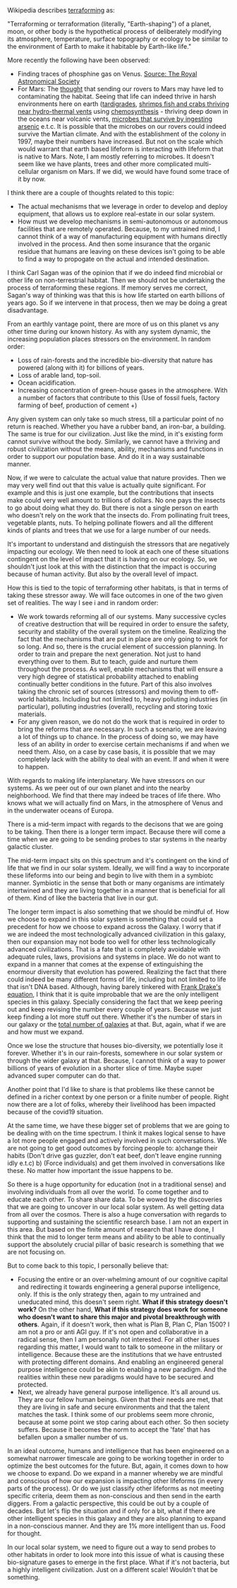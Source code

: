 Wikipedia describes [terraforming]() as:

"Terraforming or terraformation (literally, "Earth-shaping") of a planet, moon, or other body is the hypothetical process of deliberately modifying its atmosphere, temperature, surface topography or ecology to be similar to the environment of Earth to make it habitable by Earth-like life."

More recently the following have been observed:
* Finding traces of phosphine gas on Venus. [Source: The Royal Astronomical Society](https://stellardreams.github.io/Phosphine-on-Venus/)
* For Mars: The [thought](https://www.nationalgeographic.com/news/2016/09/mars-journey-nasa-alien-life-protection-humans-planets-space) that sending our rovers to Mars may have led to contaminating the habitat. Seeing that life can indeed thrive in harsh environments here on earth ([tardigrades](https://en.wikipedia.org/wiki/Tardigrade#Survival_after_exposure_to_outer_space), [shrimps fish and crabs thriving near hydro-thermal vents](https://ocean.si.edu/ocean-life/invertebrates/hydrothermal-vent-creatures) using [chemosynthesis](https://en.wikipedia.org/wiki/Chemosynthesis#:~:text=In%20biochemistry%2C%20chemosynthesis%20is%20the,energy%2C%20rather%20than%20sunlight%2C%20as) - thriving deep down in the oceans near volcanic vents, [microbes that survive by ingesting arsenic](https://toxics.usgs.gov/highlights/arsenic_bugs.html) e.t.c. It is possible that the microbes on our rovers could indeed survive the Martian climate. And with the establishment of the colony in 1997, maybe their numbers have increased. But not on the scale which would warrant that earth based lifeform is interacting with lifeform that is native to Mars. Note, I am mostly referring to microbes. It doesn't seem like we have plants, trees and other more complicated multi-cellular organism on Mars. If we did, we would have found some trace of it by now.  

I think there are a couple of thoughts related to this topic:
* The actual mechanisms that we leverage in order to develop and deploy equipment, that allows us to explore real-estate in our solar system.
* How must we develop mechanisms in semi-autonomous or autonomous facilities that are remotely operated. Because, to my untrained mind, I cannot think of a way of manufacturing equipment with humans directly involved in the process. And then some insurance that the organic residue that humans are leaving on these devices isn't going to be able to find a way to propogate on the actual and intended destination. 

I think Carl Sagan was of the opinion that if we do indeed find microbial or other life on non-terrestrial habitat. Then we should not be undertaking the process of terraforming these regions. If memory serves me correct, Sagan's way of thinking was that this is how life started on earth billions of years ago. So if we intervene in that process, then we may be doing a great disadvantage. 

From an earthly vantage point, there are more of us on this planet vs any other time during our known history. As with any system dynamic, the increasing population places stressors on the environment. In random order:
* Loss of rain-forests and the incredible bio-diversity that nature has powered (along with it) for billions of years. 
* Loss of arable land, top-soil. 
* Ocean acidification. 
* Increasing concentration of green-house gases in the atmosphere. With a number of factors that contribute to this (Use of fossil fuels, factory farming of beef, production of cement +)

Any given system can only take so much stress, till a particular point of no return is reached. Whether you have a rubber band, an iron-bar, a building. The same is true for our civilization. Just like the mind, in it's existing form cannot survive without the body. Similarly, we cannot have a thriving and robust civilization without the means, ability, mechanisms and functions in order to support our population base. And do it in a way sustainable manner. 

Now, if we were to calculate the actual value that nature provides. Then we may very well find out that this value is actually quite significant. For example and this is just one example, but the contributions that insects make could very well amount to trillions of dollars. No one pays the insects to go about doing what they do. But there is not a single person on earth who doesn't rely on the work that the insects do. From pollinating fruit trees, vegetable plants, nuts. To helping pollinate flowers and all the different kinds of plants and trees that we use for a large number of our needs.

It's important to understand and distinguish the stressors that are negatively impacting our ecology. We then need to look at each one of these situations contingent on the level of impact that it is having on our ecology. So, we shouldn't just look at this with the distinction that the impact is occuring because of human activity. But also by the overall level of impact.  

How this is tied to the topic of terraforming other habitats, is that in terms of taking these stressor away. We will face outcomes in one of the two given set of realities. The way I see i and in random order:
* We work towards reforming all of our systems. Many successive cycles of creative destruction that will be required in order to ensure the safety, security and stability of the overall system on the timeline. Realizing the fact that the mechanisms that are put in place are only going to work for so long. And so, there is the crucial element of succession planning. In order to train and prepare the next generation. Not just to hand everything over to them. But to teach, guide and nurture them throughout the process. As well, enable mechanisms that will ensure a very high degree of statistical probability attached to enabling continually better conditions in the future. Part of this also involves taking the chronic set of sources (stressors) and moving them to off-world habitats. Including but not limited to, heavy polluting industries (in particular), polluting industries (overall), recycling and storing toxic materials.  
* For any given reason, we do not do the work that is required in order to bring the reforms that are necessary. In such a scenario, we are leaving a lot of things up to chance. In the process of doing so, we may have less of an ability in order to exercise certain mechanisms if and when we need them. Also, on a case by case basis, it is possible that we may completely lack with the ability to deal with an event. If and when it were to happen. 

With regards to making life interplanetary. We have stressors on our systems. As we peer out of our own planet and into the nearby neighborhood. We find that there may indeed be traces of life there. Who knows what we will actually find on Mars, in the atmosphere of Venus and in the underwater oceans of Europa. 

There is a mid-term impact with regards to the decisons that we are going to be taking. Then there is a longer term impact. Because there will come a time when we are going to be sending probes to star systems in the nearby galactic cluster. 

The mid-term impact sits on this spectrum and it's contingent on the kind of life that we find in our solar system. Ideally, we will find a way to incorporate these lifeforms into our being and begin to live with them in a symbiotc manner. Symbiotic in the sense that both or many organisms are intimately intertwined and they are living together in a manner that is beneficial for all of them. Kind of like the bacteria that live in our gut. 

The longer term impact is also something that we should be mindful of. How we choose to expand in this solar system is something that could set a precedent for how we choose to expand across the Galaxy. I worry that if we are indeed the most technologically advanced civilization in this galaxy, then our expansion may not bode too well for other less technologically advanced civilizations. That is a fate that is completely avoidable with adequate rules, laws, provisions and systems in place. We do not want to expand in a manner that comes at the expense of extinguishing the enormour diversity that evolution has powered. Realizing the fact that there could indeed be many different forms of life, including but not limited to life that isn't DNA based. Although, having barely tinkered with [Frank Drake's equation](https://youtu.be/2kcHGNa6vRs), I think that it is quite improbable that we are the only intelligent species in this galaxy. Specially considering the fact that we keep peering out and keep revising the number every couple of years. Because we just keep finding a lot more stuff out there. Whether it's the number of stars in our galaxy or the [total number of galaxies](https://www.forbes.com/sites/startswithabang/2018/10/18/this-is-how-we-know-there-are-two-trillion-galaxies-in-the-universe/) at that. But, again, what if we are and how must we expand. 

Once we lose the structure that houses bio-diversity, we potentially lose it forever. Whether it's in our rain-forests, somewhere in our solar system or through the wider galaxy at that. Because, I cannot think of a way to power billions of years of evolution in a shorter slice of time. Maybe super advanced super computer can do that. 

Another point that I'd like to share is that problems like these cannot be defined in a richer context by one person or a finite number of people. Right now there are a lot of folks, whereby their livelihood has been impacted because of the covid19 situation. 

At the same time, we have these bigger set of problems that we are going to be dealing with on the time spectrum. I think it makes logical sense to have a lot more people engaged and actively involved in such conversations. We are not going to get good outcomes by forcing people to: 
a)change their habits (Don't drive gas guzzler, don't eat beef, don't leave engine running idly e.t.c)
b) (Force individuals) and get them involved in conversations like these. No matter how important the issue happens to be. 

So there is a huge opportunity for education (not in a traditional sense) and involving individuals from all over the world. To come together and to educate each other. To share share data. To be wowed by the discoveries that we are going to uncover in our local solar system. As well getting data from all over the cosmos. There is also a huge conversation with regards to supporting and sustaining the scientific research base. I am not an expert in this area. But based on the finite amount of research that I have done, I think that the mid to longer term means and ability to be able to continually support the absolutely crucial pillar of basic research is something that we are not focusing on. 

But to come back to this topic, I personally believe that:
* Focusing the entire or an over-whelming amount of our cognitive capital and redirecting it towards engineering a general puporse intelligence, only. If this is the only strategy then, again to my untrained and uneducated mind, this doesn't seem right. **What if this strategy doesn't work?** On the other hand, **What if this strategy does work for someone who doesn't want to share this major and pivotal breakthrough with others**. Again, if it doesn't work, then what is Plan B, Plan C, Plan 1500? I am not a pro or anti AGI guy. If it's not open and collaborative in a radical sense, then I am personally not interested. For all other issues regarding this matter, I would want to talk to someone in the military or intelligence. Because these are the institutions that we have entrusted with protecting different domains. And enabling an engineered general purpose intelligence could be akin to enabling a new paradigm. And the realities within these new paradigms would have to be secured and protected.
* Next, we already have general purpose intelligence. It's all around us. They are our fellow human beings. Given that their needs are met, that they are living in safe and secure environments and that the talent matches the task. I think some of our problems seem more chronic, because at some point we stop caring about each other. So then society suffers. Because it becomes the norm to accept the 'fate' that has befallen upon a smaller number of us. 

In an ideal outcome, humans and intelligence that has been engineered on a somewhat narrower timescale are going to be working together in order to optimize the best outcomes for the future. But, again, it comes down to how we choose to expand. Do we expand in a manner whereby we are mindful and conscious of how our expansion is impacting other lifeforms (in every parts of the process). Or do we just classify other lifeforms as not meeting specific criteria, deem them as non-conscious and then send in the earth diggers. From a galactic perspective, this could be out by a couple of decades. But let's flip the situation and if only for a bit, what if there are other intelligent species in this galaxy and they are also planning to expand in a non-conscious manner. And they are 1% more intelligent than us. Food for thought.  

In our local solar system, we need to figure out a way to send probes to other habitats in order to look more into this issue of what is causing these bio-signature gases to emerge in the first place. What if it's not bacteria, but a highly intelligent civilization. Just on a different scale! Wouldn't that be something.
